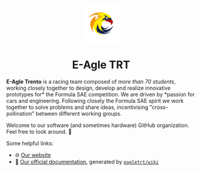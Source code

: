 <div align="center">
  <img src="images/logo.png" width=100 height=100>
</div>

<div align="center">
  <h1>E-Agle TRT</h1>
</div>

**E-Agle Trento** is a racing team composed of *more than 70 students*, working
closely together to design, develop and realize innovative prototypes for* the
Formula SAE competition. We are driven by *passion for cars and engineering.
Following closely the Formula SAE spirit we work together to solve problems and
share ideas, incentivising "cross-pollination" between different working groups.

Welcome to our software (and sometimes hardware) GitHub organization. Feel free
to look around. 👋

Some helpful links:

- 🌐 [Our website](https://eagletrt.com)
- 📜 [Our official documentation](https://eagletrt.wiki), generated by [`eagletrt/wiki`](https://github.com/wiki)
